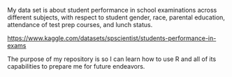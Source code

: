 My data set is about student performance in school examinations across different subjects, with respect to student gender, race, parental education, attendance of test prep courses, and lunch status.

<https://www.kaggle.com/datasets/spscientist/students-performance-in-exams>

The purpose of my repository is so I can learn how to use R and all of its capabilities to prepare me for future endeavors.

